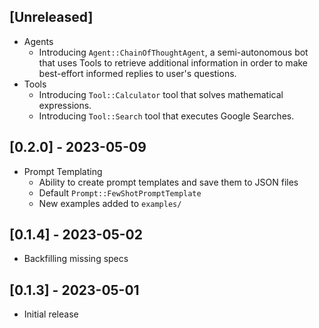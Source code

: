 ## [Unreleased]

- Agents
  - Introducing `Agent::ChainOfThoughtAgent`, a semi-autonomous bot that uses Tools to retrieve additional information in order to make best-effort informed replies to user's questions.
- Tools
  - Introducing `Tool::Calculator` tool that solves mathematical expressions.
  - Introducing `Tool::Search` tool that executes Google Searches.

## [0.2.0] - 2023-05-09

- Prompt Templating
  - Ability to create prompt templates and save them to JSON files
  - Default `Prompt::FewShotPromptTemplate`
  - New examples added to `examples/`

## [0.1.4] - 2023-05-02

- Backfilling missing specs

## [0.1.3] - 2023-05-01

- Initial release
